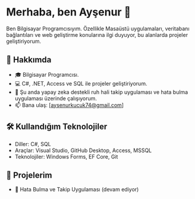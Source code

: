 # Merhaba, ben Ayşenur 👋

Ben Bilgisayar Programcısıyım. Özellikle Masaüstü uygulamaları, veritabanı bağlantıları ve web geliştirme konularına ilgi duyuyor, bu alanlarda projeler geliştiriyorum.

## 🚀 Hakkımda

- 🎓 Bilgisayar Programcısı.
- 💻 C#, .NET, Access ve SQL ile projeler geliştiriyorum.
- 🌱 Şu anda yapay zeka destekli ruh hali takip uygulaması ve hata bulma uygulaması üzerinde çalışıyorum.
- 📫 Bana ulaş: [aysenurkucuk74@gmail.com] 

## 🛠️ Kullandığım Teknolojiler

- Diller: C#, SQL
- Araçlar: Visual Studio, GitHub Desktop, Access, MSSQL
- Teknolojiler: Windows Forms, EF Core, Git

## 📂 Projelerim

- 🐞 Hata Bulma ve Takip Uygulaması (devam ediyor)
